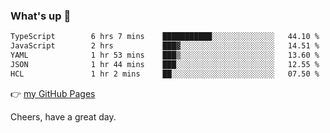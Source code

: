 ### What's up 👋

<!--START_SECTION:waka-->

```txt
TypeScript        6 hrs 7 mins    ███████████░░░░░░░░░░░░░░   44.10 %
JavaScript        2 hrs           ███▓░░░░░░░░░░░░░░░░░░░░░   14.51 %
YAML              1 hr 53 mins    ███▒░░░░░░░░░░░░░░░░░░░░░   13.60 %
JSON              1 hr 44 mins    ███░░░░░░░░░░░░░░░░░░░░░░   12.55 %
HCL               1 hr 2 mins     ██░░░░░░░░░░░░░░░░░░░░░░░   07.50 %
```

<!--END_SECTION:waka-->

👉 [my GitHub Pages](https://ykzhukian.github.io)

Cheers, have a great day.

